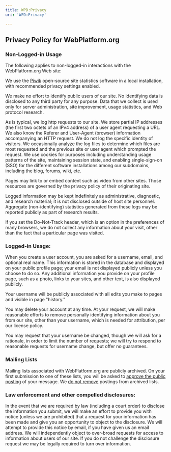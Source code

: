 ```yaml
---
title: WPD:Privacy
uri: 'WPD:Privacy'

---
```

## <span>Privacy Policy for WebPlatform.org</span>

### <span>Non-Logged-in Usage</span>

The following applies to non-logged-in interactions with the WebPlatform.org Web site:

We use the [Piwik](http://piwik.org/) open-source site statistics software in a local installation, with recommended privacy settings enabled.

We make no effort to identify public users of our site. No identifying data is disclosed to any third party for any purpose. Data that we collect is used only for server administration, site improvement, usage statistics, and Web protocol research.

As is typical, we log http requests to our site. We store partial IP addresses (the first two octets of an IPv4 address) of a user agent requesting a URL. We also know the Referer and User-Agent (browser) information accompanying an HTTP request. We do not log the specific identity of visitors. We occasionally analyze the log files to determine which files are most requested and the previous site or user agent which prompted the request. We use cookies for purposes including understanding usage patterns of the site, maintaining session state, and enabling single-sign-on (SSO) for the different software installations among our subdomains, including the blog, forums, wiki, etc.

Pages may link to or embed content such as video from other sites. Those resources are governed by the privacy policy of their originating site.

Logged information may be kept indefinitely as administrative, diagnostic, and research material; it is not disclosed outside of host site personnel. Aggregate (non-identifying) statistics generated from these logs may be reported publicly as part of research results.

If you set the Do-Not-Track header, which is an option in the preferences of many browsers, we do not collect any information about your visit, other than the fact that a particular page was visited.

### <span>Logged-in Usage:</span>

When you create a user account, you are asked for a username, email, and optional real name. This information is stored in the database and displayed on your public profile page; your email is not displayed publicly unless you choose to do so. Any additional information you provide on your profile page, such as a photo, links to your sites, and other text, is also displayed publicly.

Your username will be publicly associated with all edits you make to pages and visible in page "history."

You may delete your account at any time. At your request, we will make reasonable efforts to remove personally identifying information about you from our site, other than your username, which is needed for attribution, per our license policy.

You may request that your username be changed, though we will ask for a rationale, in order to limit the number of requests; we will try to respond to reasonable requests for username change, but offer no guarantees.

### <span>Mailing Lists</span>

Mailing lists associated with WebPlatform.org are publicly archived. On your first submission to one of these lists, you will be asked to [approve the public posting](http://www.w3.org/2002/09/aa/) of your message. We [do not remove](http://www.w3.org/Mail/ArchiveEditingPolicy) postings from archived lists.

### <span>Law enforcement and other compelled disclosures:</span>

In the event that we are required by law (including a court order) to disclose the information you submit, we will make an effort to provide you with notice (unless we are prohibited) that a request for your information has been made and give you an opportunity to object to the disclosure. We will attempt to provide this notice by email, if you have given us an email address. We will independently object to over-broad requests for access to information about users of our site. If you do not challenge the disclosure request we may be legally required to turn over information.